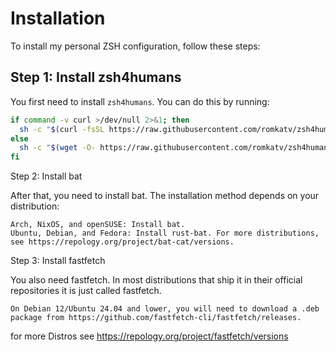 # Installation

To install my personal ZSH configuration, follow these steps:

## Step 1: Install zsh4humans

You first need to install `zsh4humans`. You can do this by running:

```bash
if command -v curl >/dev/null 2>&1; then
  sh -c "$(curl -fsSL https://raw.githubusercontent.com/romkatv/zsh4humans/v5/install)"
else
  sh -c "$(wget -O- https://raw.githubusercontent.com/romkatv/zsh4humans/v5/install)"
fi
```

Step 2: Install bat

After that, you need to install bat. The installation method depends on your distribution:

    Arch, NixOS, and openSUSE: Install bat.
    Ubuntu, Debian, and Fedora: Install rust-bat. For more distributions, see https://repology.org/project/bat-cat/versions.

Step 3: Install fastfetch

You also need fastfetch. In most distributions that ship it in their official repositories it is just called fastfetch.

    On Debian 12/Ubuntu 24.04 and lower, you will need to download a .deb package from https://github.com/fastfetch-cli/fastfetch/releases.

for more Distros see https://repology.org/project/fastfetch/versions    
